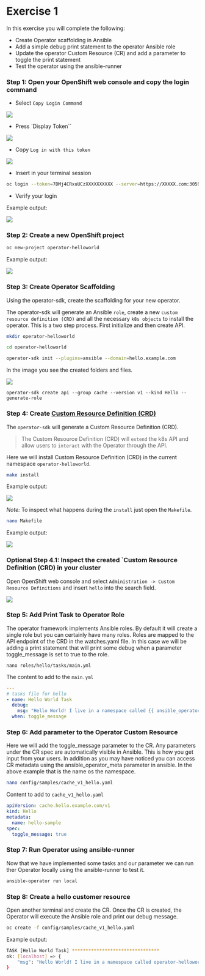 # Exercise 1

In this exercise you will complete the following:

* Create Operator scaffolding in Ansible
* Add a simple debug print statement to the operator Ansible role
* Update the operator Custom Resource (CR) and add a parameter to toggle the print statement
* Test the operator using the ansible-runner

### Step 1: Open your OpenShift web console and copy the login command

* Select `Copy Login Command`

![](../images/roks-01-copy-login-command.png)

* Press `Display Token``

![](../images/roks-02-copy-login-command.png)

* Copy `Log in with this token`

![](../images/roks-03-copy-login-command.png)

* Insert in your terminal session

```sh
oc login --token=7DMj4CRxuUCzXXXXXXXXXX --server=https://XXXXX.com:30596
```

* Verify your login

Example output:

![](../images/roks-04-copy-login-command.png)


### Step 2: Create a new OpenShift project

```sh
oc new-project operator-helloworld
```

Example output:

![](../images/roks-01-create-project.png)

### Step 3: Create Operator Scaffolding

Using the operator-sdk, create the scaffolding for your new operator. 

The operator-sdk will generate an Ansible `role`, create a new `custom resource definition (CRD)` and all the necessary `k8s objects` to install the operator. This is a two step process. First initialize and then create API.

```sh
mkdir operator-helloworld
```

```sh
cd operator-helloworld
```

```sh
operator-sdk init --plugins=ansible --domain=hello.example.com
```

In the image you see the created folders and files.

![](../images/roks-02-create-project.png)

```
operator-sdk create api --group cache --version v1 --kind Hello --generate-role
```

### Step 4: Create [Custom Resource Definition (CRD)](https://docs.openshift.com/container-platform/4.5/rest_api/extension_apis/customresourcedefinition-apiextensions-k8s-io-v1.html)

The `operator-sdk` will generate a Custom Resource Definition (CRD).

> The Custom Resource Definition (CRD) will `extend` the k8s API and allow users to `interact` with the Operator through the API. 

Here we will install Custom Resource Definition (CRD) in the current namespace `operator-helloworld`.

```sh
make install
```

Example output:

![](../images/makefile-install.png)

_Note:_ To inspect what happens during the `install` just open the `Makefile`.

```sh
nano Makefile
```
Example output:

![](../images/makefile.png)

### Optional Step 4.1: Inspect the created `Custom Resource Definition (CRD) in your cluster

Open OpenShift web console and select `Administration -> Custom Resource Definitions` and insert `hello` into the search field.

![](../images/01-crd.png)

### Step 5: Add Print Task to Operator Role

The operator framework implements Ansible roles. By default it will create a single role but you can certainly have many roles. Roles are mapped to the API endpoint of the CRD in the watches.yaml file. In this case we will be adding a print statement that will print some debug when a parameter toggle_message is set to true to the role.

```
nano roles/hello/tasks/main.yml
```

The content to add to the `main.yml`

```yml
---
# tasks file for hello
- name: Hello World Task
  debug:
    msg: "Hello World! I live in a namespace called {{ ansible_operator_meta.namespace }}"
  when: toggle_message
```

### Step 6: Add parameter to the Operator Custom Resource

Here we will add the toggle_message parameter to the CR. Any parameters under the CR spec are automatically visible in Ansible. This is how you get input from your users. In addition as you may have noticed you can access CR metadata using the ansible_operator_meta parameter in ansible. In the above example that is the name os the namespace.

```sh
nano config/samples/cache_v1_hello.yaml
```

Content to add to `cache_v1_hello.yaml`

```yml
apiVersion: cache.hello.example.com/v1
kind: Hello
metadata:
  name: hello-sample
spec:
  toggle_message: true
```

### Step 7: Run Operator using ansible-runner

Now that we have implemented some tasks and our parameter we can run ther Operator locally using the ansible-runner to test it. 

```sh
ansible-operator run local
```

### Step 8: Create a hello customer resource

Open another terminal and create the CR. Once the CR is created, the Operator will execute the Ansible role and print our debug message.

```sh
oc create -f config/samples/cache_v1_hello.yaml
```

Example output: 

```sh
TASK [Hello World Task] ********************************
ok: [localhost] => {
    "msg": "Hello World! I live in a namespace called operator-helloworld"
}
```
